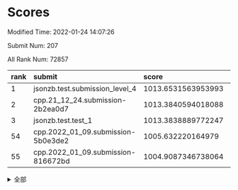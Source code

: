 # Scores

Modified Time: 2022-01-24 14:07:26

Submit Num: 207

All Rank Num: 72857

| rank |               submit               |       score        |       sigma        | pk_num |
| :--- | :--------------------------------- | :----------------- | :----------------- | :----- |
| 1    | jsonzb.test.submission_level_4     | 1013.6531563953993 | 0.828478812033749  | 1411   |
| 2    | cpp.21_12_24.submission-2b2ea0d7   | 1013.3840594018088 | 0.809972861014153  | 1407   |
| 3    | jsonzb.test.test_1                 | 1013.3838889772247 | 0.8337221993582496 | 1404   |
| 54   | cpp.2022_01_09.submission-5b0e3de2 | 1005.632220164979  | 0.7311768385318715 | 1409   |
| 55   | cpp.2022_01_09.submission-816672bd | 1004.9087346738064 | 0.7144151027268355 | 1407   |


<details>
<summary>全部</summary>

| rank |                 submit                 |       score        |       sigma        | pk_num |
| :--- | :------------------------------------- | :----------------- | :----------------- | :----- |
| 1    | jsonzb.test.submission_level_4         | 1013.6531563953993 | 0.828478812033749  | 1411   |
| 2    | cpp.21_12_24.submission-2b2ea0d7       | 1013.3840594018088 | 0.809972861014153  | 1407   |
| 3    | jsonzb.test.test_1                     | 1013.3838889772247 | 0.8337221993582496 | 1404   |
| 4    | gobigger.level_3.submission_level_3_0  | 1011.9531547467789 | 0.7887823847157961 | 1412   |
| 5    | gobigger.level_3.submission_level_3_1  | 1011.7769790119768 | 0.7920094784057116 | 1405   |
| 6    | gobigger.level_3.submission_level_3_26 | 1011.3857268285043 | 0.7884040500621461 | 1407   |
| 7    | gobigger.level_3.submission_level_3_27 | 1011.3024378051097 | 0.7745129749758431 | 1407   |
| 8    | gobigger.level_3.submission_level_3_6  | 1011.113975828533  | 0.7869420340398816 | 1411   |
| 9    | gobigger.level_3.submission_level_3_45 | 1011.0135909340386 | 0.7833815545494532 | 1410   |
| 10   | gobigger.level_3.submission_level_3_21 | 1010.7936122205218 | 0.7789605741011308 | 1409   |
| 11   | gobigger.level_3.submission_level_3_7  | 1010.7657553553786 | 0.7725074617214918 | 1404   |
| 12   | gobigger.level_3.submission_level_3_41 | 1010.5626428294182 | 0.7519857284962769 | 1411   |
| 13   | gobigger.level_3.submission_level_3_15 | 1010.5345888680254 | 0.7652403276513421 | 1403   |
| 14   | gobigger.level_3.submission_level_3_33 | 1010.4906175972955 | 0.7567490475789974 | 1411   |
| 15   | gobigger.level_3.submission_level_3_13 | 1010.4825774881813 | 0.7686265001117083 | 1410   |
| 16   | gobigger.level_3.submission_level_3_3  | 1010.4489582168927 | 0.7525514972126067 | 1412   |
| 17   | gobigger.level_3.submission_level_3_39 | 1010.419991454427  | 0.7800915166500973 | 1404   |
| 18   | gobigger.level_3.submission_level_3_11 | 1010.3845871399216 | 0.7653563509057117 | 1401   |
| 19   | gobigger.level_3.submission_level_3_38 | 1010.3608289516765 | 0.7688984235053731 | 1406   |
| 20   | gobigger.level_3.submission_level_3_46 | 1010.3038185618427 | 0.7473536183793947 | 1405   |
| 21   | gobigger.level_3.submission_level_3_40 | 1010.2187856110714 | 0.7517978720869604 | 1413   |
| 22   | gobigger.level_3.submission_level_3_47 | 1010.203875579832  | 0.7608509408030547 | 1408   |
| 23   | gobigger.level_3.submission_level_3_8  | 1010.1528408081103 | 0.7614111432399635 | 1410   |
| 24   | gobigger.level_3.submission_level_3_30 | 1010.0601471012856 | 0.7732331650720394 | 1405   |
| 25   | gobigger.level_3.submission_level_3_16 | 1010.0218773116536 | 0.7777215188331827 | 1406   |
| 26   | gobigger.level_3.submission_level_3_17 | 1009.9115370377589 | 0.7590148161457793 | 1411   |
| 27   | gobigger.level_3.submission_level_3_31 | 1009.8589363428599 | 0.7588525609154627 | 1407   |
| 28   | gobigger.level_3.submission_level_3_20 | 1009.8173860131469 | 0.7639765378717666 | 1409   |
| 29   | gobigger.level_3.submission_level_3_49 | 1009.8045381460231 | 0.7582857092925952 | 1403   |
| 30   | gobigger.level_3.submission_level_3_2  | 1009.766114712828  | 0.7445844606248023 | 1409   |
| 31   | gobigger.level_3.submission_level_3_5  | 1009.6980008269046 | 0.7562843441471906 | 1409   |
| 32   | gobigger.level_3.submission_level_3_10 | 1009.6019962353485 | 0.7649760440319399 | 1407   |
| 33   | gobigger.level_3.submission_level_3_28 | 1009.5520369547688 | 0.7493671390641473 | 1411   |
| 34   | gobigger.level_3.submission_level_3_35 | 1009.5035078212105 | 0.7675832026992522 | 1409   |
| 35   | gobigger.level_3.submission_level_3_34 | 1009.4550957475122 | 0.7322994040194973 | 1408   |
| 36   | gobigger.level_3.submission_level_3_42 | 1009.4449160677668 | 0.7567737388535821 | 1411   |
| 37   | gobigger.level_3.submission_level_3_14 | 1009.2075922667511 | 0.7694802161620266 | 1404   |
| 38   | gobigger.level_3.submission_level_3_4  | 1009.168385793619  | 0.7688840317713944 | 1407   |
| 39   | gobigger.level_3.submission_level_3_48 | 1009.1369655623927 | 0.755060733916011  | 1409   |
| 40   | gobigger.level_3.submission_level_3_36 | 1009.0002260047764 | 0.7652625552688905 | 1411   |
| 41   | gobigger.level_3.submission_level_3_23 | 1008.9439536398089 | 0.7478109892270274 | 1410   |
| 42   | gobigger.level_3.submission_level_3_32 | 1008.9141781416932 | 0.7373395550017521 | 1412   |
| 43   | gobigger.level_3.submission_level_3_37 | 1008.8885726600854 | 0.7585468254619069 | 1413   |
| 44   | gobigger.level_3.submission_level_3_12 | 1008.790834125812  | 0.7522040433807257 | 1406   |
| 45   | gobigger.level_3.submission_level_3_19 | 1008.7449198526631 | 0.7484553250897689 | 1414   |
| 46   | gobigger.level_3.submission_level_3_22 | 1008.6259132895929 | 0.7597080799090042 | 1407   |
| 47   | gobigger.level_3.submission_level_3_43 | 1008.5952080232429 | 0.7428376073441002 | 1410   |
| 48   | gobigger.level_3.submission_level_3_24 | 1008.4389020088297 | 0.7341657362617264 | 1404   |
| 49   | gobigger.level_3.submission_level_3_44 | 1008.4184303085326 | 0.74395009619324   | 1401   |
| 50   | gobigger.level_3.submission_level_3_25 | 1008.3365443861977 | 0.7320003091950235 | 1412   |
| 51   | gobigger.level_3.submission_level_3_29 | 1008.3099741226685 | 0.7420244342969138 | 1405   |
| 52   | gobigger.level_3.submission_level_3_18 | 1008.0574140750612 | 0.7582878522269985 | 1413   |
| 53   | gobigger.level_3.submission_level_3_9  | 1007.8720663694644 | 0.7464007930147242 | 1411   |
| 54   | cpp.2022_01_09.submission-5b0e3de2     | 1005.632220164979  | 0.7311768385318715 | 1409   |
| 55   | cpp.2022_01_09.submission-816672bd     | 1004.9087346738064 | 0.7144151027268355 | 1407   |
| 56   | gobigger.level_1.submission_level_1_23 | 1004.7840991093032 | 0.7153575135687281 | 1412   |
| 57   | gobigger.level_1.submission_level_1_6  | 1004.5521417353463 | 0.7189706810398758 | 1405   |
| 58   | gobigger.level_1.submission_level_1_35 | 1004.4552541196791 | 0.7139370713137136 | 1405   |
| 59   | gobigger.level_1.submission_level_1_7  | 1004.3761619962279 | 0.7219639481734368 | 1410   |
| 60   | gobigger.level_1.submission_level_1_32 | 1004.2517148110378 | 0.7237221299819508 | 1410   |
| 61   | gobigger.level_1.submission_level_1_26 | 1004.1796471481575 | 0.7246040399220554 | 1407   |
| 62   | gobigger.level_1.submission_level_1_1  | 1004.0873767609678 | 0.7215171212167457 | 1410   |
| 63   | gobigger.level_1.submission_level_1_42 | 1003.9660269368592 | 0.7302357363443528 | 1410   |
| 64   | gobigger.level_1.submission_level_1_9  | 1003.8821176383647 | 0.7100962355677034 | 1411   |
| 65   | gobigger.level_1.submission_level_1_36 | 1003.8672869283897 | 0.7053303425103085 | 1407   |
| 66   | gobigger.level_1.submission_level_1_46 | 1003.7810320546126 | 0.7204169918724004 | 1406   |
| 67   | gobigger.level_1.submission_level_1_22 | 1003.766533853087  | 0.705490814388239  | 1407   |
| 68   | gobigger.level_1.submission_level_1_34 | 1003.6710040737576 | 0.7145056891586323 | 1405   |
| 69   | gobigger.level_1.submission_level_1_8  | 1003.6604837644364 | 0.7102574758787263 | 1405   |
| 70   | gobigger.level_1.submission_level_1_16 | 1003.632447436947  | 0.7160833897631091 | 1407   |
| 71   | gobigger.level_1.submission_level_1_11 | 1003.6183828158936 | 0.7101292205129883 | 1403   |
| 72   | gobigger.level_1.submission_level_1_27 | 1003.5926006533313 | 0.7240072072278104 | 1401   |
| 73   | gobigger.level_1.submission_level_1_21 | 1003.5764478359303 | 0.7183155768441689 | 1407   |
| 74   | gobigger.level_1.submission_level_1_48 | 1003.5233886470063 | 0.7137882515815819 | 1402   |
| 75   | gobigger.level_1.submission_level_1_10 | 1003.4762620577486 | 0.7232765619510316 | 1406   |
| 76   | gobigger.level_1.submission_level_1_2  | 1003.4719246550563 | 0.7148273918574083 | 1409   |
| 77   | gobigger.level_1.submission_level_1_28 | 1003.4461454625755 | 0.7322793232870403 | 1406   |
| 78   | gobigger.level_1.submission_level_1_25 | 1003.4083928850672 | 0.7092780905082271 | 1412   |
| 79   | gobigger.level_1.submission_level_1_4  | 1003.3399822952775 | 0.7208915000327408 | 1409   |
| 80   | gobigger.level_1.submission_level_1_38 | 1003.3357178716755 | 0.7188410468388882 | 1411   |
| 81   | gobigger.level_1.submission_level_1_5  | 1003.3107518999508 | 0.7291969824409243 | 1408   |
| 82   | gobigger.level_1.submission_level_1_3  | 1003.3096427271148 | 0.7203420488016553 | 1410   |
| 83   | gobigger.level_1.submission_level_1_37 | 1003.3094478083943 | 0.7266798095423328 | 1410   |
| 84   | gobigger.level_1.submission_level_1_43 | 1003.2199691082876 | 0.7243123576411564 | 1411   |
| 85   | gobigger.level_1.submission_level_1_41 | 1003.1709557753835 | 0.7106878896753444 | 1409   |
| 86   | gobigger.level_1.submission_level_1_31 | 1003.1238057190739 | 0.6988931413479308 | 1404   |
| 87   | gobigger.level_1.submission_level_1_0  | 1003.0942895052327 | 0.7121666182503541 | 1406   |
| 88   | gobigger.level_1.submission_level_1_12 | 1003.0738085806526 | 0.7156354881774875 | 1403   |
| 89   | gobigger.level_1.submission_level_1_49 | 1002.9665210845227 | 0.7135842754567361 | 1408   |
| 90   | gobigger.level_1.submission_level_1_40 | 1002.9176902324406 | 0.7119042138172818 | 1400   |
| 91   | gobigger.level_1.submission_level_1_39 | 1002.7846577714232 | 0.7068687514902602 | 1408   |
| 92   | gobigger.level_1.submission_level_1_24 | 1002.7509165294358 | 0.7084944855070201 | 1405   |
| 93   | gobigger.level_1.submission_level_1_19 | 1002.7464279156274 | 0.7088238892822732 | 1401   |
| 94   | gobigger.level_1.submission_level_1_30 | 1002.7329703386239 | 0.7232350537792743 | 1405   |
| 95   | gobigger.level_1.submission_level_1_45 | 1002.6274015396331 | 0.7142858411218584 | 1405   |
| 96   | gobigger.level_1.submission_level_1_33 | 1002.6088009628918 | 0.7147649544398351 | 1413   |
| 97   | gobigger.level_1.submission_level_1_17 | 1002.6000846927302 | 0.7214909136594544 | 1404   |
| 98   | gobigger.level_1.submission_level_1_44 | 1002.5883801142219 | 0.7123823840113547 | 1410   |
| 99   | gobigger.level_1.submission_level_1_20 | 1002.5746541139792 | 0.7085212210962165 | 1407   |
| 100  | gobigger.level_1.submission_level_1_29 | 1002.3385117009561 | 0.7139536896418458 | 1411   |
| 101  | gobigger.level_1.submission_level_1_18 | 1002.296411516667  | 0.7146744224063202 | 1410   |
| 102  | gobigger.level_1.submission_level_1_15 | 1002.2725507958716 | 0.7116042020115325 | 1409   |
| 103  | gobigger.level_1.submission_level_1_47 | 1002.2444568105547 | 0.7103034109722616 | 1412   |
| 104  | gobigger.level_1.submission_level_1_14 | 1002.1137226659047 | 0.7215385647575926 | 1408   |
| 105  | gobigger.level_1.submission_level_1_13 | 1001.6998749080328 | 0.7061164350283696 | 1409   |
| 106  | gobigger.random.submission_random_18   | 997.4555593962348  | 0.7076699837367124 | 1405   |
| 107  | gobigger.random.submission_random_41   | 997.4491838992591  | 0.7074617143920097 | 1407   |
| 108  | gobigger.random.submission_random_16   | 997.3294339634905  | 0.7054050818480776 | 1406   |
| 109  | gobigger.random.submission_random_14   | 996.9543466409245  | 0.7063979293295406 | 1409   |
| 110  | gobigger.random.submission_random_26   | 996.6945992241159  | 0.7013377718123338 | 1407   |
| 111  | gobigger.random.submission_random_9    | 996.5834878761846  | 0.7184420111985962 | 1403   |
| 112  | gobigger.random.submission_random_21   | 996.516281290377   | 0.7084375700957075 | 1413   |
| 113  | gobigger.random.submission_random_23   | 996.4633618065742  | 0.7111368558666709 | 1412   |
| 114  | gobigger.random.submission_random_31   | 996.4614676752043  | 0.706463949826927  | 1404   |
| 115  | gobigger.random.submission_random_20   | 996.3258847816659  | 0.713573521921342  | 1409   |
| 116  | gobigger.random.submission_random_42   | 996.3165188052049  | 0.7102030733217928 | 1406   |
| 117  | gobigger.random.submission_random_45   | 996.3036116989812  | 0.7237696057972882 | 1410   |
| 118  | gobigger.random.submission_random_44   | 996.2584726884697  | 0.7131116340836604 | 1408   |
| 119  | gobigger.random.submission_random_24   | 996.242028940304   | 0.720514115397288  | 1407   |
| 120  | gobigger.random.submission_random_12   | 996.2019975382917  | 0.7139290678568686 | 1411   |
| 121  | gobigger.random.submission_random_1    | 996.1478000903307  | 0.7169222434360176 | 1406   |
| 122  | gobigger.random.submission_random_28   | 996.1459221213871  | 0.7176796824977356 | 1410   |
| 123  | gobigger.random.submission_random_27   | 996.11419236053    | 0.7057685885499908 | 1405   |
| 124  | gobigger.random.submission_random_17   | 996.0931084825972  | 0.7234776148997406 | 1410   |
| 125  | gobigger.random.submission_random_22   | 995.9713991714374  | 0.7158881220630469 | 1402   |
| 126  | gobigger.random.submission_random_8    | 995.9404851328968  | 0.7194300364522208 | 1409   |
| 127  | gobigger.random.submission_random_13   | 995.94005220345    | 0.7154143416516817 | 1404   |
| 128  | gobigger.random.submission_random_15   | 995.8708339652592  | 0.7002158257787963 | 1413   |
| 129  | gobigger.random.submission_random_38   | 995.8476160621531  | 0.701254526286252  | 1412   |
| 130  | gobigger.random.submission_random_33   | 995.788984905027   | 0.7167415015058207 | 1400   |
| 131  | gobigger.random.submission_random_47   | 995.759420213225   | 0.7080295606841324 | 1401   |
| 132  | gobigger.random.submission_random_11   | 995.7377575525529  | 0.7080458914726632 | 1411   |
| 133  | gobigger.random.submission_random_30   | 995.7065980622326  | 0.7212466011493611 | 1409   |
| 134  | gobigger.random.submission_random_6    | 995.7013403335961  | 0.7158133121568532 | 1408   |
| 135  | gobigger.random.submission_random_10   | 995.6624470369393  | 0.7250974073858939 | 1413   |
| 136  | gobigger.random.submission_random_34   | 995.641099900435   | 0.6988706048253271 | 1404   |
| 137  | gobigger.random.submission_random_4    | 995.6206059268897  | 0.7128718138247487 | 1408   |
| 138  | gobigger.random.submission_random_2    | 995.5954785255688  | 0.7089170100067469 | 1407   |
| 139  | gobigger.random.submission_random_36   | 995.5376699794174  | 0.7106245765105608 | 1403   |
| 140  | gobigger.random.submission_random_32   | 995.434806144566   | 0.7337046031782061 | 1404   |
| 141  | gobigger.random.submission_random_48   | 995.3564261739818  | 0.7199940995563128 | 1407   |
| 142  | gobigger.random.submission_random_7    | 995.2992716425533  | 0.714686626781589  | 1404   |
| 143  | gobigger.random.submission_random_43   | 995.296325149111   | 0.7113754113175974 | 1405   |
| 144  | gobigger.random.submission_random_25   | 995.2535961518382  | 0.7249840151554611 | 1412   |
| 145  | gobigger.random.submission_random_49   | 995.236060317456   | 0.7081024105645883 | 1411   |
| 146  | gobigger.random.submission_random_40   | 995.1317885248375  | 0.7203952913826758 | 1406   |
| 147  | gobigger.random.submission_random_3    | 995.0863165070623  | 0.7238407215317499 | 1408   |
| 148  | gobigger.random.submission_random_29   | 994.8727494545983  | 0.7053492666147155 | 1407   |
| 149  | gobigger.random.submission_random_37   | 994.8625401454292  | 0.7219077825798875 | 1408   |
| 150  | gobigger.random.submission_random_46   | 994.841030250073   | 0.724636482909938  | 1409   |
| 151  | gobigger.random.submission_random_0    | 994.6062240017903  | 0.7172785613697791 | 1406   |
| 152  | gobigger.random.submission_random_5    | 994.4974621539895  | 0.707229982956369  | 1407   |
| 153  | gobigger.random.submission_random_39   | 994.4377134000498  | 0.7144732758388609 | 1408   |
| 154  | gobigger.random.submission_random_19   | 994.4184097878805  | 0.7251841436912964 | 1410   |
| 155  | gobigger.random.submission_random_35   | 993.9454580266872  | 0.7129910919169746 | 1411   |
| 156  | gobigger.level_2.submission_level_2_45 | 993.7298901629403  | 0.7461453995578111 | 1405   |
| 157  | gobigger.level_2.submission_level_2_38 | 993.6411301306058  | 0.7356755774826205 | 1405   |
| 158  | gobigger.level_2.submission_level_2_23 | 993.6358202116105  | 0.7256789813133926 | 1405   |
| 159  | gobigger.level_2.submission_level_2_19 | 993.6206907616555  | 0.7361222488522148 | 1409   |
| 160  | gobigger.level_2.submission_level_2_13 | 993.5075957408583  | 0.7309950427997176 | 1408   |
| 161  | gobigger.level_2.submission_level_2_5  | 993.419012456922   | 0.749097832015105  | 1403   |
| 162  | gobigger.level_2.submission_level_2_36 | 993.2975948976004  | 0.7497091864437214 | 1411   |
| 163  | gobigger.level_2.submission_level_2_24 | 993.1561162783555  | 0.7585538974150374 | 1410   |
| 164  | gobigger.level_2.submission_level_2_9  | 993.068047741053   | 0.7330518819256979 | 1407   |
| 165  | gobigger.level_2.submission_level_2_34 | 993.0253522609823  | 0.7402518718742654 | 1409   |
| 166  | gobigger.level_2.submission_level_2_4  | 993.0210563877511  | 0.7320227301795188 | 1415   |
| 167  | gobigger.level_2.submission_level_2_21 | 993.0015779763605  | 0.7489950231681085 | 1409   |
| 168  | gobigger.level_2.submission_level_2_35 | 992.994088505238   | 0.734126474966368  | 1408   |
| 169  | gobigger.level_2.submission_level_2_40 | 992.763460986525   | 0.7568805077416559 | 1411   |
| 170  | gobigger.level_2.submission_level_2_28 | 992.6499359138526  | 0.7372371484046484 | 1408   |
| 171  | gobigger.level_2.submission_level_2_48 | 992.6285035084876  | 0.7385488171610161 | 1412   |
| 172  | gobigger.level_2.submission_level_2_25 | 992.6130860173324  | 0.7370646222246208 | 1402   |
| 173  | gobigger.level_2.submission_level_2_32 | 992.6048511539352  | 0.7483903225279036 | 1411   |
| 174  | gobigger.level_2.submission_level_2_8  | 992.5415154147394  | 0.7537969644055115 | 1408   |
| 175  | gobigger.level_2.submission_level_2_6  | 992.3269408525632  | 0.7566801647669354 | 1408   |
| 176  | gobigger.level_2.submission_level_2_22 | 992.3038848907211  | 0.7165349913055011 | 1405   |
| 177  | gobigger.level_2.submission_level_2_44 | 992.289351627752   | 0.7380041173930931 | 1403   |
| 178  | gobigger.level_2.submission_level_2_30 | 992.2561483134006  | 0.7503581021218646 | 1410   |
| 179  | gobigger.level_2.submission_level_2_47 | 992.1731790987416  | 0.740577997224085  | 1407   |
| 180  | gobigger.level_2.submission_level_2_41 | 992.0980865902803  | 0.7301651107354564 | 1409   |
| 181  | gobigger.level_2.submission_level_2_39 | 992.0736266334465  | 0.7455006105287364 | 1405   |
| 182  | gobigger.level_2.submission_level_2_49 | 992.0688232855623  | 0.7352482010325065 | 1408   |
| 183  | gobigger.level_2.submission_level_2_2  | 992.0687857027299  | 0.7410559688101431 | 1412   |
| 184  | gobigger.level_2.submission_level_2_15 | 992.0503460872372  | 0.7595193266132177 | 1407   |
| 185  | gobigger.level_2.submission_level_2_14 | 991.9734142005811  | 0.7525444718136567 | 1409   |
| 186  | gobigger.level_2.submission_level_2_17 | 991.9331785263895  | 0.7489984322548499 | 1411   |
| 187  | gobigger.level_2.submission_level_2_12 | 991.8914496440698  | 0.7455531505062118 | 1412   |
| 188  | gobigger.level_2.submission_level_2_10 | 991.8828606636408  | 0.7434509114278565 | 1414   |
| 189  | gobigger.level_2.submission_level_2_3  | 991.8573530627176  | 0.7332155429733551 | 1405   |
| 190  | gobigger.level_2.submission_level_2_7  | 991.6194879538356  | 0.7479673080768972 | 1407   |
| 191  | gobigger.level_2.submission_level_2_46 | 991.5940462886424  | 0.7642810980584205 | 1407   |
| 192  | gobigger.level_2.submission_level_2_42 | 991.5806187228229  | 0.7397203006394961 | 1413   |
| 193  | gobigger.level_2.submission_level_2_1  | 991.4969638297924  | 0.7640281920289982 | 1412   |
| 194  | gobigger.level_2.submission_level_2_16 | 991.3929046764077  | 0.7443284664518414 | 1402   |
| 195  | gobigger.level_2.submission_level_2_31 | 991.3344004553293  | 0.7451404483942097 | 1408   |
| 196  | gobigger.level_2.submission_level_2_29 | 991.3307860170434  | 0.7632630246540195 | 1408   |
| 197  | gobigger.level_2.submission_level_2_18 | 991.2470063057059  | 0.7430168989824623 | 1405   |
| 198  | gobigger.level_2.submission_level_2_20 | 991.1278018851923  | 0.7557896720855953 | 1409   |
| 199  | gobigger.level_2.submission_level_2_11 | 990.9835276741933  | 0.7415874685362464 | 1410   |
| 200  | gobigger.level_2.submission_level_2_26 | 990.8825282855668  | 0.7617343103716516 | 1411   |
| 201  | gobigger.level_2.submission_level_2_43 | 990.8306960299049  | 0.7550014804116817 | 1411   |
| 202  | gobigger.level_2.submission_level_2_0  | 990.8055713111759  | 0.7604092070106366 | 1407   |
| 203  | gobigger.level_2.submission_level_2_37 | 990.6603015339671  | 0.7656832292896595 | 1411   |
| 204  | gobigger.level_2.submission_level_2_33 | 990.2438102755808  | 0.7649457855410655 | 1413   |
| 205  | gobigger.level_2.submission_level_2_27 | 990.0342689186272  | 0.737864790523399  | 1402   |
| 206  | gobigger.none.submission_none_1        | 977.0580296563032  | 1.3426116818606244 | 1412   |
| 207  | gobigger.none.submission_none_0        | 976.831216508503   | 1.5011576028768256 | 1407   |

</details>